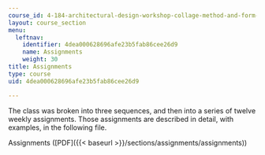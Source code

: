 ```yaml
---
course_id: 4-184-architectural-design-workshop-collage-method-and-form-spring-2004
layout: course_section
menu:
  leftnav:
    identifier: 4dea000628696afe23b5fab86cee26d9
    name: Assignments
    weight: 30
title: Assignments
type: course
uid: 4dea000628696afe23b5fab86cee26d9

---
```


The class was broken into three sequences, and then into a series of twelve weekly assignments. Those assignments are described in detail, with examples, in the following file.

Assignments ([PDF]({{< baseurl >}}/sections/assignments/assignments))